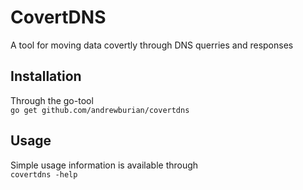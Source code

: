 # CovertDNS
A tool for moving data covertly through DNS querries and responses

Installation
-------------

Through the go-tool  
`go get github.com/andrewburian/covertdns`


Usage
------------

Simple usage information is available through  
`covertdns -help`
